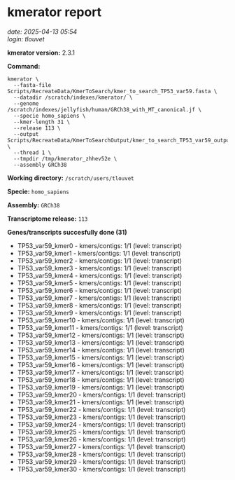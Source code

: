 # kmerator report
*date: 2025-04-13 05:54*  
*login: tlouvet*

**kmerator version:** 2.3.1

**Command:**

```
kmerator \
  --fasta-file Scripts/RecreateData/KmerToSearch/kmer_to_search_TP53_var59.fasta \
  --datadir /scratch/indexes/kmerator/ \
  --genome /scratch/indexes/jellyfish/human/GRCh38_with_MT_canonical.jf \
  --specie homo_sapiens \
  --kmer-length 31 \
  --release 113 \
  --output Scripts/RecreateData/KmerToSearchOutput/kmer_to_search_TP53_var59_output \
  --thread 1 \
  --tmpdir /tmp/kmerator_zhhev52e \
  --assembly GRCh38
```

**Working directory:** `/scratch/users/tlouvet`

**Specie:** `homo_sapiens`

**Assembly:** `GRCh38`

**Transcriptome release:** `113`

**Genes/transcripts succesfully done (31)**

- TP53_var59_kmer0 - kmers/contigs: 1/1 (level: transcript)
- TP53_var59_kmer1 - kmers/contigs: 1/1 (level: transcript)
- TP53_var59_kmer2 - kmers/contigs: 1/1 (level: transcript)
- TP53_var59_kmer3 - kmers/contigs: 1/1 (level: transcript)
- TP53_var59_kmer4 - kmers/contigs: 1/1 (level: transcript)
- TP53_var59_kmer5 - kmers/contigs: 1/1 (level: transcript)
- TP53_var59_kmer6 - kmers/contigs: 1/1 (level: transcript)
- TP53_var59_kmer7 - kmers/contigs: 1/1 (level: transcript)
- TP53_var59_kmer8 - kmers/contigs: 1/1 (level: transcript)
- TP53_var59_kmer9 - kmers/contigs: 1/1 (level: transcript)
- TP53_var59_kmer10 - kmers/contigs: 1/1 (level: transcript)
- TP53_var59_kmer11 - kmers/contigs: 1/1 (level: transcript)
- TP53_var59_kmer12 - kmers/contigs: 1/1 (level: transcript)
- TP53_var59_kmer13 - kmers/contigs: 1/1 (level: transcript)
- TP53_var59_kmer14 - kmers/contigs: 1/1 (level: transcript)
- TP53_var59_kmer15 - kmers/contigs: 1/1 (level: transcript)
- TP53_var59_kmer16 - kmers/contigs: 1/1 (level: transcript)
- TP53_var59_kmer17 - kmers/contigs: 1/1 (level: transcript)
- TP53_var59_kmer18 - kmers/contigs: 1/1 (level: transcript)
- TP53_var59_kmer19 - kmers/contigs: 1/1 (level: transcript)
- TP53_var59_kmer20 - kmers/contigs: 1/1 (level: transcript)
- TP53_var59_kmer21 - kmers/contigs: 1/1 (level: transcript)
- TP53_var59_kmer22 - kmers/contigs: 1/1 (level: transcript)
- TP53_var59_kmer23 - kmers/contigs: 1/1 (level: transcript)
- TP53_var59_kmer24 - kmers/contigs: 1/1 (level: transcript)
- TP53_var59_kmer25 - kmers/contigs: 1/1 (level: transcript)
- TP53_var59_kmer26 - kmers/contigs: 1/1 (level: transcript)
- TP53_var59_kmer27 - kmers/contigs: 1/1 (level: transcript)
- TP53_var59_kmer28 - kmers/contigs: 1/1 (level: transcript)
- TP53_var59_kmer29 - kmers/contigs: 1/1 (level: transcript)
- TP53_var59_kmer30 - kmers/contigs: 1/1 (level: transcript)
